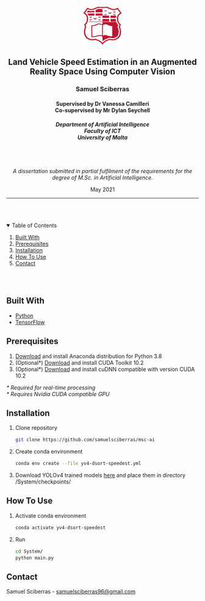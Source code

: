 <p align="center"><a align="center" href="https://www.um.edu.mt/"><img src="UoM.png" alt="Logo" width="100" height="100"></a></p>

<h2 align="center">Land Vehicle Speed Estimation in an Augmented Reality Space Using Computer Vision</h2>
<h3 align="center">Samuel Sciberras</h3>
<h4 align="center">Supervised by Dr Vanessa Camilleri<br>Co-supervised by Mr Dylan Seychell</h3>
<h5 align="center">Department of Artificial Intelligence<br>Faculty of ICT<br>University of Malta</h5>

<br><br>
<p align="center"><i>A dissertation submitted in partial fulfilment of the requirements for the degree of M.Sc. in Artificial Intelligence.</i></p>
<p align="center">May 2021</p>
<hr>


<br><br>

<!-- TABLE OF CONTENTS -->
<details open="open">
  <summary>Table of Contents</summary>
  <ol>
    <li><a href="#built-with">Built With</a></li>
    <li><a href="#prerequisites">Prerequisites</a></li>
    <li><a href="#installation">Installation</a></li>
    <li><a href="#how-to-use">How To Use</a></li>
    <li><a href="#contact">Contact</a></li>
  </ol>
</details>

<br><br>


<!-- BUILT WITH -->
## Built With

* [Python](https://www.python.org/)
* [TensorFlow](https://www.tensorflow.org/)


<!-- Prerequisites -->
## Prerequisites

1. [Download](https://www.anaconda.com/) and install Anaconda distribution for Python 3.8
2. (Optional*) [Download](https://developer.nvidia.com/cuda-10.2-download-archive) and install CUDA Toolkit 10.2
3. (Optional*) [Download](https://developer.nvidia.com/rdp/cudnn-archive) and install cuDNN compatible with version CUDA 10.2

<i>* Required for real-time processing<br>* Requires Nvidia CUDA compatible GPU</i>



<!-- Installation -->
## Installation

1. Clone repository
   ```sh
   git clone https://github.com/samuelsciberras/msc-ai
   ```
2. Create conda environment
   ```sh
   conda env create --file yv4-dsort-speedest.yml
   ```
3. Download YOLOv4 trained models [here](https://drive.google.com/file/d/1YGPwcSlXKjyvjSrA2D6m2bvTClRxm73a/view?usp=sharing) and place them in directory /System/checkpoints/
   
<!-- Running -->
## How To Use

1. Activate conda environment
   ```sh
   conda activate yv4-dsort-speedest
   ```
2. Run 
   ```sh
   cd System/
   python main.py
   ```


<!-- Contact-->
## Contact

Samuel Sciberras - samuelsciberras96@gmail.com
